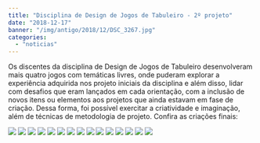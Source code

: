 ```yaml
---
title: "Disciplina de Design de Jogos de Tabuleiro - 2º projeto"
date: "2018-12-17"
banner: "/img/antigo/2018/12/DSC_3267.jpg"
categories: 
  - "noticias"
---
```


Os discentes da disciplina de Design de Jogos de Tabuleiro desenvolveram mais quatro jogos com temáticas livres, onde puderam explorar a experiência adquirida nos projeto iniciais da disciplina e além disso, lidar com desafios que eram lançados em cada orientação, com a inclusão de novos itens ou elementos aos projetos que ainda estavam em fase de criação. Dessa forma, foi possível exercitar a criatividade e imaginação, além de técnicas de metodologia de projeto. Confira as criações finais:

[![](/img/antigo/2018/12/DSC_3267-632x572.jpg)](/img/antigo/2018/12/DSC_3267.jpg) [![](/img/antigo/2018/12/DSC_3268-632x421.jpg)](/img/antigo/2018/12/DSC_3268.jpg) [![](/img/antigo/2018/12/DSC_3270-2-632x421.jpg)](/img/antigo/2018/12/DSC_3270-2.jpg) [![](/img/antigo/2018/12/DSC_3271-632x421.jpg)](/img/antigo/2018/12/DSC_3271.jpg) [![](/img/antigo/2018/12/DSC_3276-1-632x369.jpg)](/img/antigo/2018/12/DSC_3276-1.jpg) [![](/img/antigo/2018/12/DSC_3278-1-632x421.jpg)](/img/antigo/2018/12/DSC_3278-1.jpg) [![](/img/antigo/2018/12/DSC_3280-1-632x421.jpg)](/img/antigo/2018/12/DSC_3280-1.jpg) [![](/img/antigo/2018/12/DSC_3287-1-632x421.jpg)](/img/antigo/2018/12/DSC_3287-1.jpg) [![](/img/antigo/2018/12/DSC_3289-1-632x407.jpg)](/img/antigo/2018/12/DSC_3289-1.jpg) [![](/img/antigo/2018/12/DSC_3293-1-632x432.jpg)](/img/antigo/2018/12/DSC_3293-1.jpg) [![](/img/antigo/2018/12/DSC_3296-1-632x450.jpg)](/img/antigo/2018/12/DSC_3296-1.jpg) [![](/img/antigo/2018/12/DSC_3302-3-632x494.jpg)](/img/antigo/2018/12/DSC_3302-3.jpg) [![](/img/antigo/2018/12/DSC_3305-632x393.jpg)](/img/antigo/2018/12/DSC_3305.jpg) [![](/img/antigo/2018/12/DSC_3307-632x443.jpg)](/img/antigo/2018/12/DSC_3307.jpg) [![](/img/antigo/2018/12/DSC_3309-632x421.jpg)](/img/antigo/2018/12/DSC_3309.jpg)
